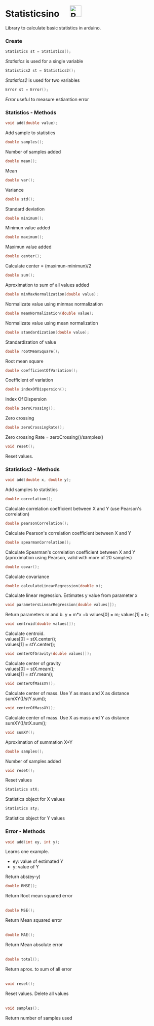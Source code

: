 # Statisticsino &nbsp;&nbsp;&nbsp;&nbsp;<a href='https://ko-fi.com/I2I012UF3' target='_blank'><img height='36' style='border:0px;height:36px;' src='https://az743702.vo.msecnd.net/cdn/kofi1.png?v=2' border='0' alt='Buy Me a Coffee at ko-fi.com' /></a>

Library to calculate basic statistics in arduino.

### Create

```c
Statistics st = Statistics();
```

*Statistics* is used for a single variable

```c
Statistics2 st = Statistics2();
```

*Statistics2* is used for two variables

```c
Error st = Error();
```

*Error* useful to measure estiamtion error

### Statistics - Methods 

```c
void add(double value); 
```
Add sample to statistics

```c
double samples(); 
```
Number of samples added

```c
double mean();  
```
Mean

```c
double var(); 
```
Variance

```c
double std();  
```
Standard deviation

```c
double minimum(); 
```
Minimun value added

```c
double maximum(); 
```
Maximun value added

```c
double center(); 
```
Calculate center = (maximun-minimun)/2

```c
double sum();
```
Aproximation to sum of all values added

```c
double minMaxNormalization(double value);
```
Normalizate value using minmax normalization 

```c
double meanNormalization(double value);
```
Normalizate value using mean normalization 

```c
double standardization(double value);
```
Standardization of value  

```c
double rootMeanSquare();
```
Root mean square  

```c
double coefficientOfVariation();
```
Coefficient of variation  

```c
double indexOfDispersion();
```
Index Of Dispersion  

```c
double zeroCrossing();
```
Zero crossing  

```c
double zeroCrossingRate();
```
Zero crossing Rate = zeroCrossing()/samples() 

```c
void reset();  
```
Reset values.

### Statistics2 - Methods 

```c
void add(double x, double y); 
```
Add samples to statistics

```c
double correlation(); 
```
Calculate correlation coefficient between X and Y (use Pearson's correlation)  

```c
double pearsonCorrelation();
```
Calculate Pearson's correlation coefficient between X and Y  

```c
double spearmanCorrelation(); 
```
Calculate Spearman's correlation coefficient between X and Y (aproximation using Pearson, valid with more of 20 samples)

```c
double covar();
```
Calculate covariance

```c
double calculateLinearRegression(double x);
```
Calculate linear regression. Estimates y value from parameter x

```c
void parametersLinearRegression(double values[]);
```
Return parameters m and b. y = m*x +b 
values[0] = m;
values[1] = b;

```c
void centroid(double values[]);
```
Calculate centroid.  
values[0] = stX.center();  
values[1] = stY.center();  

```c
void centerOfGravity(double values[]);
```
Calculate center of gravity  
values[0] = stX.mean();  
values[1] = stY.mean();  

```c
void centerOfMassXY();
```
Calculate center of mass. Use Y as mass and X as distance  
sumXY()/stY.sum();  

```c
void centerOfMassXY();
```
Calculate center of mass. Use X as mass and Y as distance  
sumXY()/stX.sum();  

```c
void sumXY();
```
Aproximation of summation X*Y  

```c
double samples(); 
```
Number of samples added

```c
void reset();  
```
Reset values

```c
Statistics stX;  
```
Statistics object for X values  

```c
Statistics sty;  
```
Statistics object for Y values  

### Error - Methods

```c
void add(int ey, int y);  
```
Learns one example.
* ey: value of estimated Y
* y: value of Y  

Return abs(ey-y)
<br>

```c
double RMSE();  
```
Return Root mean squared error  
<br>

```c
double MSE();  
```
Return Mean squared error  
<br>

```c
double MAE();  
```
Return Mean absolute error   
<br>

```c
double total();  
```
Return aprox. to sum of all error  
<br>

```c
void reset();  
```
Reset values. Delete all values  
<br>

```c
void samples();
```
Return number of samples used
